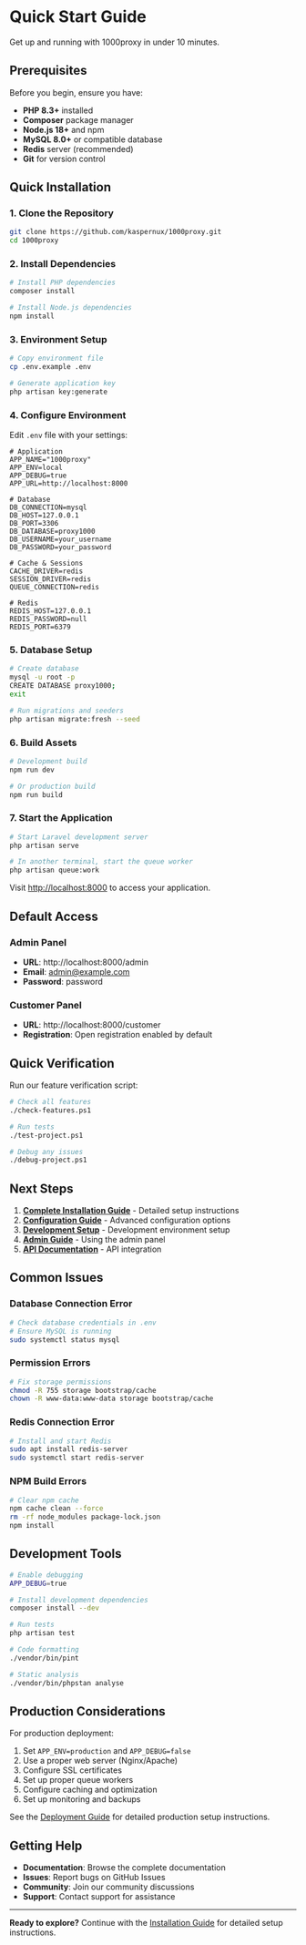 # Quick Start Guide

Get up and running with 1000proxy in under 10 minutes.

## Prerequisites

Before you begin, ensure you have:

- **PHP 8.3+** installed
- **Composer** package manager
- **Node.js 18+** and npm
- **MySQL 8.0+** or compatible database
- **Redis** server (recommended)
- **Git** for version control

## Quick Installation

### 1. Clone the Repository

```bash
git clone https://github.com/kaspernux/1000proxy.git
cd 1000proxy
```

### 2. Install Dependencies

```bash
# Install PHP dependencies
composer install

# Install Node.js dependencies
npm install
```

### 3. Environment Setup

```bash
# Copy environment file
cp .env.example .env

# Generate application key
php artisan key:generate
```

### 4. Configure Environment

Edit `.env` file with your settings:

```env
# Application
APP_NAME="1000proxy"
APP_ENV=local
APP_DEBUG=true
APP_URL=http://localhost:8000

# Database
DB_CONNECTION=mysql
DB_HOST=127.0.0.1
DB_PORT=3306
DB_DATABASE=proxy1000
DB_USERNAME=your_username
DB_PASSWORD=your_password

# Cache & Sessions
CACHE_DRIVER=redis
SESSION_DRIVER=redis
QUEUE_CONNECTION=redis

# Redis
REDIS_HOST=127.0.0.1
REDIS_PASSWORD=null
REDIS_PORT=6379
```

### 5. Database Setup

```bash
# Create database
mysql -u root -p
CREATE DATABASE proxy1000;
exit

# Run migrations and seeders
php artisan migrate:fresh --seed
```

### 6. Build Assets

```bash
# Development build
npm run dev

# Or production build
npm run build
```

### 7. Start the Application

```bash
# Start Laravel development server
php artisan serve

# In another terminal, start the queue worker
php artisan queue:work
```

Visit [http://localhost:8000](http://localhost:8000) to access your application.

## Default Access

### Admin Panel
- **URL**: http://localhost:8000/admin
- **Email**: admin@example.com
- **Password**: password

### Customer Panel
- **URL**: http://localhost:8000/customer
- **Registration**: Open registration enabled by default

## Quick Verification

Run our feature verification script:

```bash
# Check all features
./check-features.ps1

# Run tests
./test-project.ps1

# Debug any issues
./debug-project.ps1
```

## Next Steps

1. **[Complete Installation Guide](INSTALLATION.md)** - Detailed setup instructions
2. **[Configuration Guide](CONFIGURATION.md)** - Advanced configuration options
3. **[Development Setup](DEVELOPMENT_SETUP.md)** - Development environment setup
4. **[Admin Guide](../user-guides/USER_GUIDES.md)** - Using the admin panel
5. **[API Documentation](../api/API_DOCUMENTATION.md)** - API integration

## Common Issues

### Database Connection Error
```bash
# Check database credentials in .env
# Ensure MySQL is running
sudo systemctl status mysql
```

### Permission Errors
```bash
# Fix storage permissions
chmod -R 755 storage bootstrap/cache
chown -R www-data:www-data storage bootstrap/cache
```

### Redis Connection Error
```bash
# Install and start Redis
sudo apt install redis-server
sudo systemctl start redis-server
```

### NPM Build Errors
```bash
# Clear npm cache
npm cache clean --force
rm -rf node_modules package-lock.json
npm install
```

## Development Tools

```bash
# Enable debugging
APP_DEBUG=true

# Install development dependencies
composer install --dev

# Run tests
php artisan test

# Code formatting
./vendor/bin/pint

# Static analysis
./vendor/bin/phpstan analyse
```

## Production Considerations

For production deployment:

1. Set `APP_ENV=production` and `APP_DEBUG=false`
2. Use a proper web server (Nginx/Apache)
3. Configure SSL certificates
4. Set up proper queue workers
5. Configure caching and optimization
6. Set up monitoring and backups

See the [Deployment Guide](../deployment/DEPLOYMENT_GUIDE.md) for detailed production setup instructions.

## Getting Help

- **Documentation**: Browse the complete documentation
- **Issues**: Report bugs on GitHub Issues
- **Community**: Join our community discussions
- **Support**: Contact support for assistance

---

**Ready to explore?** Continue with the [Installation Guide](INSTALLATION.md) for detailed setup instructions.
